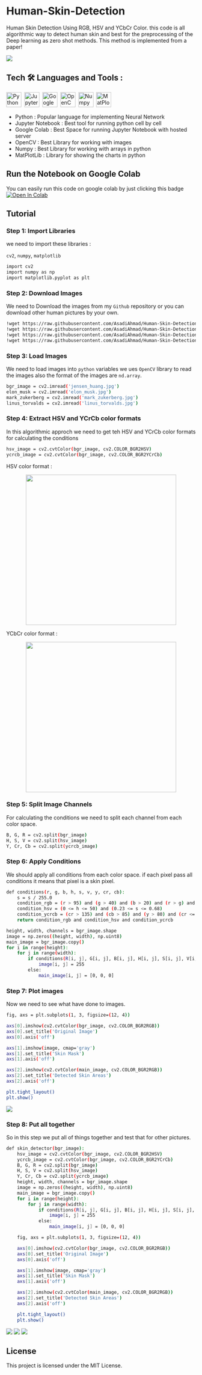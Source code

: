 # Human-Skin-Detection
Human Skin Detection Using RGB, HSV and YCbCr Color. this code is all algorithmic way to detect human skin and best for the preprocessing of the Deep learning as zero shot methods. This method is implemented from a paper!

<img src="/Pictures/Output/jensen_huang.jpg"/>

## Tech :hammer_and_wrench: Languages and Tools :

<div>
  <img src="https://github.com/devicons/devicon/blob/master/icons/python/python-original.svg" title="Python" alt="Python" width="40" height="40"/>&nbsp;
  <img src="https://github.com/devicons/devicon/blob/master/icons/jupyter/jupyter-original.svg" title="Jupyter Notebook" alt="Jupyter Notebook" width="40" height="40"/>&nbsp;
  <img src="https://assets.st-note.com/img/1670632589167-x9aAV8lmnH.png" title="Google Colab" alt="Google Colab" width="40" height="40"/>&nbsp;
  <img src="https://github.com/devicons/devicon/blob/master/icons/opencv/opencv-original.svg" title="OpenCV" alt="OpenCV" width="40" height="40"/>&nbsp;
  <img src="https://github.com/devicons/devicon/blob/master/icons/numpy/numpy-original.svg" title="Numpy" alt="Numpy" width="40" height="40"/>&nbsp;
  <img src="https://github.com/devicons/devicon/blob/master/icons/matplotlib/matplotlib-original.svg"  title="MatPlotLib" alt="MatPlotLib" width="40" height="40"/>&nbsp;
</div>

- Python : Popular language for implementing Neural Network
- Jupyter Notebook : Best tool for running python cell by cell
- Google Colab : Best Space for running Jupyter Notebook with hosted server
- OpenCV : Best Library for working with images
- Numpy : Best Library for working with arrays in python
- MatPlotLib : Library for showing the charts in python

## Run the Notebook on Google Colab

You can easily run this code on google colab by just clicking this badge [![Open In Colab](https://colab.research.google.com/assets/colab-badge.svg)](https://colab.research.google.com/github/AsadiAhmad/Human-Skin-Detection/blob/main/Code/Human-Skin-Detector.ipynb)

## Tutorial

### Step 1: Import Libraries

we need to import these libraries :

`cv2`, `numpy`, `matplotlib`

```sh
import cv2
import numpy as np
import matplotlib.pyplot as plt
```

### Step 2: Download Images

We need to Download the images from my `Github` repository or you can download other human pictures by your own.

```sh
!wget https://raw.githubusercontent.com/AsadiAhmad/Human-Skin-Detection/main/Pictures/Input/jensen_huang.jpg -O jensen_huang.jpg
!wget https://raw.githubusercontent.com/AsadiAhmad/Human-Skin-Detection/main/Pictures/Input/elon_musk.jpg -O elon_musk.jpg
!wget https://raw.githubusercontent.com/AsadiAhmad/Human-Skin-Detection/main/Pictures/Input/mark_zukerberg.jpg -O mark_zukerberg.jpg
!wget https://raw.githubusercontent.com/AsadiAhmad/Human-Skin-Detection/main/Pictures/Input/linus_torvalds.jpg -O linus_torvalds.jpg
```

### Step 3: Load Images

We need to load images into `python` variables we ues `OpenCV` library to read the images also the format of the images are `nd.array`.

```sh
bgr_image = cv2.imread('jensen_huang.jpg')
elon_musk = cv2.imread('elon_musk.jpg')
mark_zukerberg = cv2.imread('mark_zukerberg.jpg')
linus_torvalds = cv2.imread('linus_torvalds.jpg')
```

### Step 4: Extract HSV and YCrCb color formats

In this algorithmic approch we need to get teh HSV and YCrCb color formats for calculating the conditions

```sh
hsv_image = cv2.cvtColor(bgr_image, cv2.COLOR_BGR2HSV)
ycrcb_image = cv2.cvtColor(bgr_image, cv2.COLOR_BGR2YCrCb)
```

HSV color format :

<div display=flex align=center>
  <img src="/Pictures/Colors/HSV.jpg" width="400px"/>
</div>

YCbCr color format :

<div display=flex align=center>
  <img src="/Pictures/Colors/YCbCr.jpg" width="400px"/>
</div>

### Step 5: Split Image Channels

For calculating the conditions we need to split each channel from each color space.

```sh
B, G, R = cv2.split(bgr_image)
H, S, V = cv2.split(hsv_image)
Y, Cr, Cb = cv2.split(ycrcb_image)
```

### Step 6: Apply Conditions

We should apply all conditions from each color space. if each pixel pass all conditions it means that pixel is a skin pixel.

```sh
def conditions(r, g, b, h, s, v, y, cr, cb):
    s = s / 255.0
    condition_rgb = (r > 95) and (g > 40) and (b > 20) and (r > g) and (r > b) and (abs(r-g) > 15)
    condition_hsv = (0 <= h <= 50) and (0.23 <= s <= 0.68)
    condition_ycrcb = (cr > 135) and (cb > 85) and (y > 80) and (cr <= (1.5862*cb)+20) and (cr>=(0.3448*cb)+76.2069) and (cr >= (-4.5652*cb)+234.5652) and (cr <= (-1.15*cb)+301.75) and (cr <= (-2.2857*cb)+432.85)
    return condition_rgb and condition_hsv and condition_ycrcb
```

```sh
height, width, channels = bgr_image.shape
image = np.zeros((height, width), np.uint8)
main_image = bgr_image.copy()
for i in range(height):
    for j in range(width):
        if conditions(R[i, j], G[i, j], B[i, j], H[i, j], S[i, j], V[i, j], Y[i, j], Cr[i, j], Cb[i, j]):
            image[i, j] = 255
        else:
            main_image[i, j] = [0, 0, 0]
```

### Step 7: Plot images

Now we need to see what have done to images.

```sh
fig, axs = plt.subplots(1, 3, figsize=(12, 4))

axs[0].imshow(cv2.cvtColor(bgr_image, cv2.COLOR_BGR2RGB))
axs[0].set_title('Original Image')
axs[0].axis('off')

axs[1].imshow(image, cmap='gray')
axs[1].set_title('Skin Mask')
axs[1].axis('off')

axs[2].imshow(cv2.cvtColor(main_image, cv2.COLOR_BGR2RGB))
axs[2].set_title('Detected Skin Areas')
axs[2].axis('off')

plt.tight_layout()
plt.show()
```

<img src="/Pictures/Output/jensen_huang.jpg"/>

### Step 8: Put all together

So in this step we put all of things together and test that for other pictures.

```sh
def skin_detector(bgr_image):
    hsv_image = cv2.cvtColor(bgr_image, cv2.COLOR_BGR2HSV)
    ycrcb_image = cv2.cvtColor(bgr_image, cv2.COLOR_BGR2YCrCb)
    B, G, R = cv2.split(bgr_image)
    H, S, V = cv2.split(hsv_image)
    Y, Cr, Cb = cv2.split(ycrcb_image)
    height, width, channels = bgr_image.shape
    image = np.zeros((height, width), np.uint8)
    main_image = bgr_image.copy()
    for i in range(height):
        for j in range(width):
            if conditions(R[i, j], G[i, j], B[i, j], H[i, j], S[i, j], V[i, j], Y[i, j], Cr[i, j], Cb[i, j]):
                image[i, j] = 255
            else:
                main_image[i, j] = [0, 0, 0]

    fig, axs = plt.subplots(1, 3, figsize=(12, 4))

    axs[0].imshow(cv2.cvtColor(bgr_image, cv2.COLOR_BGR2RGB))
    axs[0].set_title('Original Image')
    axs[0].axis('off')

    axs[1].imshow(image, cmap='gray')
    axs[1].set_title('Skin Mask')
    axs[1].axis('off')

    axs[2].imshow(cv2.cvtColor(main_image, cv2.COLOR_BGR2RGB))
    axs[2].set_title('Detected Skin Areas')
    axs[2].axis('off')

    plt.tight_layout()
    plt.show()
```

<img src="/Pictures/Output/elon_musk.jpg"/>

<img src="/Pictures/Output/mark_zukerberg.jpg"/>

<img src="/Pictures/Output/linus_torvalds.jpg"/>

## License

This project is licensed under the MIT License.
